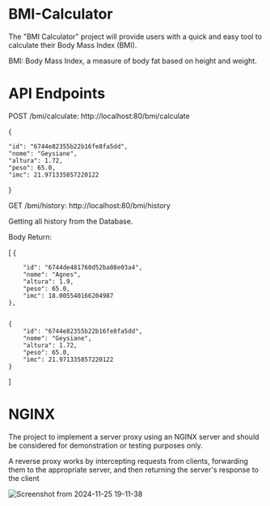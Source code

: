 # BMI-Calculator
The "BMI Calculator" project will provide users with a quick and easy tool to calculate their Body Mass Index (BMI).

BMI: Body Mass Index, a measure of body fat based on height and weight.


# API Endpoints

POST /bmi/calculate: http://localhost:80/bmi/calculate

{

    "id": "6744e82355b22b16fe8fa5dd",
    "nome": "Geysiane",
    "altura": 1.72,
    "peso": 65.0,
    "imc": 21.971335857220122
}



GET /bmi/history: http://localhost:80/bmi/history

Getting all history from the Database.

Body Return:

[
    {  
    
        "id": "6744de481760d52ba08e03a4",
        "nome": "Agnes",
        "altura": 1.9,
        "peso": 65.0,
        "imc": 18.005540166204987
    },

    
    {
        "id": "6744e82355b22b16fe8fa5dd",
        "nome": "Geysiane",
        "altura": 1.72,
        "peso": 65.0,
        "imc": 21.971335857220122
    }
]


# NGINX
The project to implement a server proxy using an NGINX server and should be considered for demonstration or testing purposes only.

A reverse proxy works by intercepting requests from clients, forwarding them to the appropriate server, and then returning the server's response to the client

![Screenshot from 2024-11-25 19-11-38](https://github.com/user-attachments/assets/dbf78c24-7fba-4ad3-9ed2-0a68ac6df7a8)

